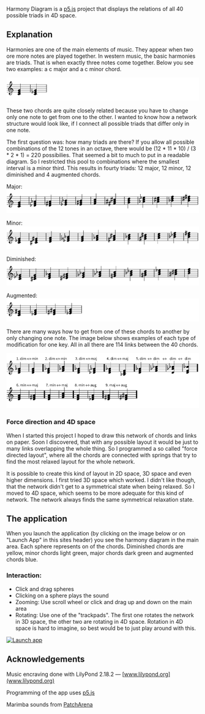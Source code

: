 Harmony Diagram is a [p5.js](http://p5js.org) project that displays the relations of all 40 possible triads in 4D space.

## Explanation

Harmonies are one of the main elements of music. They appear when two ore more notes are played together. In western music, the basic harmonies are triads. That is when exactly three notes come together. Below you see two examples: a c major and a c minor chord.

![C major and c minor](readme_assets/1_c_major_minor.svg)

These two chords are quite closely related because you have to change only one note to get from one to the other. I wanted to know how a network structure would look like, if I connect all possible triads that differ only in one note. 

The first question was: how many triads are there? If you allow all possible combinations of the 12 tones in an octave, there would be (12 * 11 * 10) / (3 * 2 * 1) = 220 possibilies. That seemed a bit to much to put in a readable diagram. So I restricted this pool to combinations where the smallest interval is a minor third. This results in fourty triads: 12 major, 12 minor, 12 diminished and 4 augmented chords.

Major:
![Major chords](readme_assets/2_major.svg)

Minor:
![Minor chords](readme_assets/2_minor.svg)

Diminished:
![Diminished chords](readme_assets/2_diminished.svg)

Augmented:
![Augmented chords](readme_assets/2_augmented.svg)

There are many ways how to get from one of these chords to another by only changing one note. The image below shows examples of each type of modification for one key. All in all there are 114 links between the 40 chords.

![Links between the chords](readme_assets/3_links.svg)

### Force direction and 4D space

When I started this project I hoped to draw this network of chords and links on paper. Soon I discovered, that with any possible layout it would be just to many links overlapping the whole thing. So I programmed a so called "force directed layout", where all the chords are connected with springs that try to find the most relaxed layout for the whole network. 

It is possible to create this kind of layout in 2D space, 3D space and even higher dimensions. I first tried 3D space which worked. I didn't like though, that the network didn't get to a symmetrical state when being relaxed. So I moved to 4D space, which seems to be more adequate for this kind of network. The network always finds the same symmetrical relaxation state.

## The application

When you launch the application (by clicking on the image below or on "Launch App" in this sites header) you see the harmony diagram in the main area. Each sphere represents on of the chords. Diminished chords are yellow, minor chords light green, major chords dark green and augmented chords blue.

### Interaction:
- Click and drag spheres
- Clicking on a sphere plays the sound
- Zooming: Use scroll wheel or click and drag up and down on the main area
- Rotating: Use one of the "trackpads". The first one rotates the network in 3D space, the other two are rotating in 4D space. Rotation in 4D space is hard to imagine, so best would be to just play around with this.

[![Launch app](readme_assets/4_app-screen.png)](./app/)

## Acknowledgements

Music encraving done with LilyPond 2.18.2 — [www.lilypond.org](www.lilypond.org)

Programming of the app uses [p5.js](http://p5js.org)

Marimba sounds from [PatchArena](http://patcharena.com/free-marimba-samples-patcharena-marimba-in-sfz-format/)

